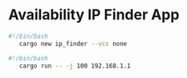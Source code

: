 # Availability IP Finder App

```bash
#!/bin/bash
   cargo new ip_finder --vcs none
```

```bash
#!/bin/bash
   cargo run -- -j 100 192.168.1.1
```
